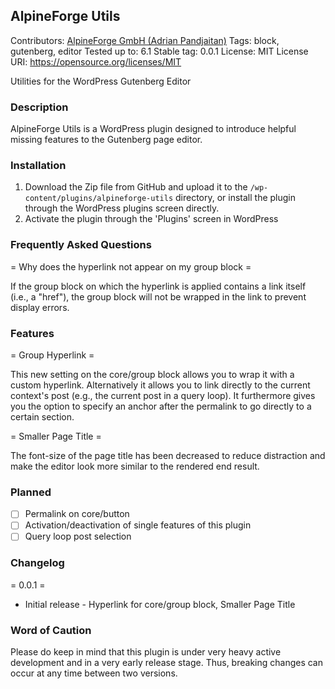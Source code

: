## AlpineForge Utils

Contributors: [AlpineForge GmbH (Adrian Pandjaitan)](https://alpineforge.ch)
Tags: block, gutenberg, editor
Tested up to: 6.1
Stable tag: 0.0.1
License: MIT
License URI: https://opensource.org/licenses/MIT

Utilities for the WordPress Gutenberg Editor

### Description

AlpineForge Utils is a WordPress plugin designed to introduce helpful missing features to the Gutenberg page editor.

### Installation 

1. Download the Zip file from GitHub and upload it to the `/wp-content/plugins/alpineforge-utils` directory, or install the plugin through the WordPress plugins screen directly.
2. Activate the plugin through the 'Plugins' screen in WordPress

### Frequently Asked Questions

= Why does the hyperlink not appear on my group block =

If the group block on which the hyperlink is applied contains a link itself (i.e., a "href"), the group block will not be wrapped in the link to prevent display errors.

### Features

= Group Hyperlink =

This new setting on the core/group block allows you to wrap it with a custom hyperlink. Alternatively it allows you to link directly to the current context's post (e.g., the current post in a query loop). It furthermore gives you the option to specify an anchor after the permalink to go directly to a certain section.

= Smaller Page Title =

The font-size of the page title has been decreased to reduce distraction and make the editor look more similar to the rendered end result.

### Planned

-   [ ] Permalink on core/button
-   [ ] Activation/deactivation of single features of this plugin
-   [ ] Query loop post selection

### Changelog

= 0.0.1 =

-   Initial release - Hyperlink for core/group block, Smaller Page Title

### Word of Caution

Please do keep in mind that this plugin is under very heavy active development and in a very early release stage. Thus, breaking changes can occur at any time between two versions.
